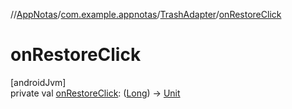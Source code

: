 //[AppNotas](../../../index.md)/[com.example.appnotas](../index.md)/[TrashAdapter](index.md)/[onRestoreClick](on-restore-click.md)

# onRestoreClick

[androidJvm]\
private val [onRestoreClick](on-restore-click.md): ([Long](https://kotlinlang.org/api/latest/jvm/stdlib/kotlin-stdlib/kotlin/-long/index.html)) -&gt; [Unit](https://kotlinlang.org/api/latest/jvm/stdlib/kotlin-stdlib/kotlin/-unit/index.html)
